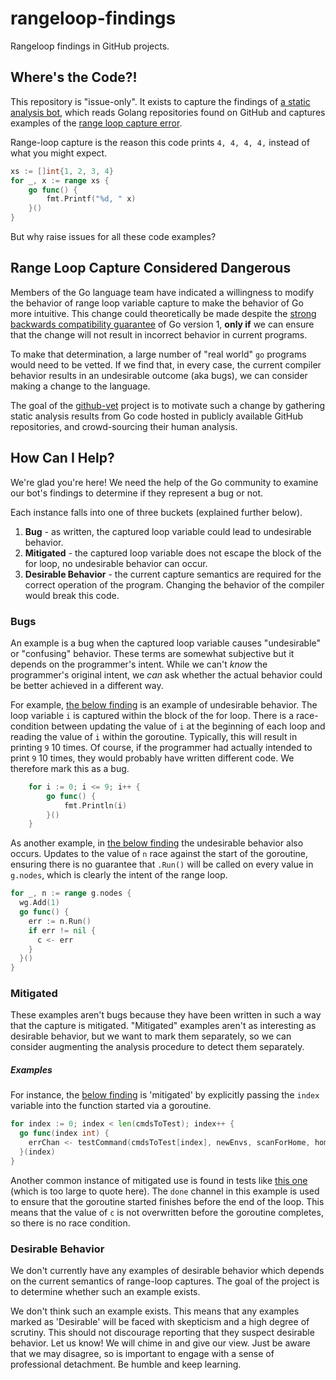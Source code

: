 # rangeloop-findings
Rangeloop findings in GitHub projects.

## Where's the Code?!

This repository is "issue-only". It exists to capture the findings of [a static analysis bot](https://github.com/github-vet/vet-bot), which reads Golang repositories found on GitHub and captures examples of the [range loop capture error](https://github.com/golang/go/wiki/CommonMistakes#using-reference-to-loop-iterator-variable).

Range-loop capture is the reason this code prints `4, 4, 4, 4,` instead of what you might expect.

```go
xs := []int{1, 2, 3, 4}
for _, x := range xs {
    go func() {
        fmt.Printf("%d, " x)
    }()
}
```

But why raise issues for all these code examples?

## Range Loop Capture Considered Dangerous

Members of the Go language team have indicated a willingness to modify the behavior of range loop variable capture to make the behavior of Go more intuitive. This change could theoretically be made despite the [strong backwards compatibility guarantee](https://golang.org/doc/go1compat) of Go version 1, **only if** we can ensure that the change will not result in incorrect behavior in current programs.

To make that determination, a large number of "real world" `go` programs would need to be vetted. If we find that, in every case, the current compiler behavior results in an undesirable outcome (aka bugs), we can consider making a change to the language.

The goal of the [github-vet](https://github.com/github-vet) project is to motivate such a change by gathering static analysis results from Go code hosted in publicly available GitHub repositories, and crowd-sourcing their human analysis.

## How Can I Help?

We're glad you're here! We need the help of the Go community to examine our bot's findings to determine if they represent a bug or not.

Each instance falls into one of three buckets (explained further below).
1. **Bug** - as written, the captured loop variable could lead to undesirable behavior.
1. **Mitigated** - the captured loop variable does not escape the block of the for loop, no undesirable behavior can occur.
1. **Desirable Behavior** - the current capture semantics are required for the correct operation of the program. Changing the behavior of the compiler would break this code.

### Bugs

An example is a bug when the captured loop variable causes "undesirable" or "confusing" behavior. These terms are somewhat subjective but it depends on the programmer's intent. While we can't _know_ the programmer's original intent, we _can_ ask whether the actual behavior could be better achieved in a different way.

For example, [the below finding](https://github.com/github-vet/rangeloop-findings/issues/176) is an example of undesirable behavior. The loop variable `i` is captured within the block of the for loop. There is a race-condition between updating the value of `i` at the beginning of each loop and reading the value of `i` within the goroutine. Typically, this will result in printing `9` 10 times. Of course, if the programmer had actually intended to print `9` 10 times, they would probably have written different code. We therefore mark this as a bug.
```go
	for i := 0; i <= 9; i++ {
		go func() {
			fmt.Println(i)
		}()
	}
```

As another example, in [the below finding](https://github.com/github-vet/rangeloop-findings/issues/189) the undesirable behavior also occurs. Updates to the value of `n` race against the start of the goroutine, ensuring there is no guarantee that `.Run()` will be called on every value in `g.nodes`, which is clearly the intent of the range loop.
```go
for _, n := range g.nodes {
  wg.Add(1)
  go func() {
    err := n.Run()
    if err != nil {
      c <- err
    }
  }()
}
```

### Mitigated

These examples aren't bugs because they have been written in such a way that the capture is mitigated. "Mitigated" examples aren't as interesting as desirable behavior, but we want to mark them separately, so we can consider augmenting the analysis procedure to detect them separately.

##### Examples
For instance, the [below finding](https://github.com/github-vet/rangeloop-findings/issues/320) is 'mitigated' by explicitly passing the `index` variable into the function started via a goroutine.
```go
for index := 0; index < len(cmdsToTest); index++ {
  go func(index int) {
    errChan <- testCommand(cmdsToTest[index], newEnvs, scanForHome, home)
  }(index)
}
```
Another common instance of mitigated use is found in tests like [this one](https://github.com/github-vet/rangeloop-findings/issues/316) (which is too large to quote here). The `done` channel in this example is used to ensure that the goroutine started finishes before the end of the loop. This means that the value of `c` is not overwritten before the goroutine completes, so there is no race condition.

### Desirable Behavior

We don't currently have any examples of desirable behavior which depends on the current semantics of range-loop captures. The goal of the project is to determine whether such an example exists.

We don't think such an example exists. This means that any examples marked as 'Desirable' will be faced with skepticism and a high degree of scrutiny. This should not discourage reporting that they suspect desirable behavior. Let us know! We will chime in and give our view. Just be aware that we may disagree, so is important to engage with a sense of professional detachment. Be humble and keep learning.
